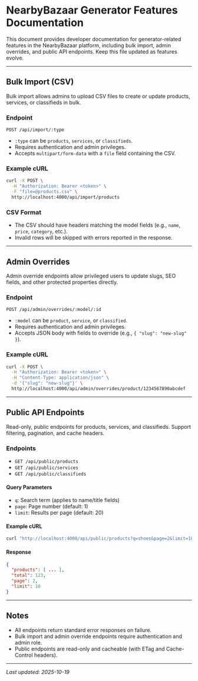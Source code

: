 # NearbyBazaar Generator Features Documentation

This document provides developer documentation for generator-related features in the NearbyBazaar platform, including bulk import, admin overrides, and public API endpoints. Keep this file updated as features evolve.

---

## Bulk Import (CSV)

Bulk import allows admins to upload CSV files to create or update products, services, or classifieds in bulk.

### Endpoint

```
POST /api/import/:type
```
- `:type` can be `products`, `services`, or `classifieds`.
- Requires authentication and admin privileges.
- Accepts `multipart/form-data` with a `file` field containing the CSV.

### Example cURL

```sh
curl -X POST \
  -H "Authorization: Bearer <token>" \
  -F "file=@products.csv" \
  http://localhost:4000/api/import/products
```

### CSV Format
- The CSV should have headers matching the model fields (e.g., `name`, `price`, `category`, etc.).
- Invalid rows will be skipped with errors reported in the response.

---

## Admin Overrides

Admin override endpoints allow privileged users to update slugs, SEO fields, and other protected properties directly.

### Endpoint

```
POST /api/admin/overrides/:model/:id
```
- `:model` can be `product`, `service`, or `classified`.
- Requires authentication and admin privileges.
- Accepts JSON body with fields to override (e.g., `{ "slug": "new-slug" }`).

### Example cURL

```sh
curl -X POST \
  -H "Authorization: Bearer <token>" \
  -H "Content-Type: application/json" \
  -d '{"slug": "new-slug"}' \
  http://localhost:4000/api/admin/overrides/product/1234567890abcdef
```

---

## Public API Endpoints

Read-only, public endpoints for products, services, and classifieds. Support filtering, pagination, and cache headers.

### Endpoints

- `GET /api/public/products`
- `GET /api/public/services`
- `GET /api/public/classifieds`

#### Query Parameters
- `q`: Search term (applies to name/title fields)
- `page`: Page number (default: 1)
- `limit`: Results per page (default: 20)

#### Example cURL

```sh
curl "http://localhost:4000/api/public/products?q=shoes&page=2&limit=10"
```

#### Response
```json
{
  "products": [ ... ],
  "total": 123,
  "page": 2,
  "limit": 10
}
```

---

## Notes
- All endpoints return standard error responses on failure.
- Bulk import and admin override endpoints require authentication and admin role.
- Public endpoints are read-only and cacheable (with ETag and Cache-Control headers).

---

_Last updated: 2025-10-19_
